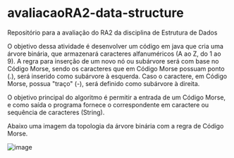# avaliacaoRA2-data-structure
Repositório para a avaliação do RA2 da disciplina de Estrutura de Dados

O objetivo dessa atividade é desenvolver um código em java que cria uma árvore binária, que armazenará caracteres alfanuméricos (A ao Z, do 1 ao 9). A regra para inserção de um novo nó ou subárvore será com base no Código Morse, sendo os caracteres que em Código Morse possuam ponto (.), será inserido como subárvore à esquerda. Caso o caractere, em Código Morse, possua "traço" (-), será definido como subárvore à direita.

O objetivo principal do algoritmo é permitir a entrada de um Código Morse, e como saída o programa fornece o correspondente em caractere ou sequência de caracteres (String).

Abaixo uma imagem da topologia da árvore binária com a regra de Código Morse.

![image](https://github.com/user-attachments/assets/e753a36d-9495-4f0e-ab8d-7792cb143d4c)

